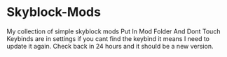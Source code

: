 # Skyblock-Mods
My collection of simple skyblock mods
Put In Mod Folder And Dont Touch
Keybinds are in settings
if you cant find the keybind it means I need to update it again. Check back in 24 hours and it should be a new version.
